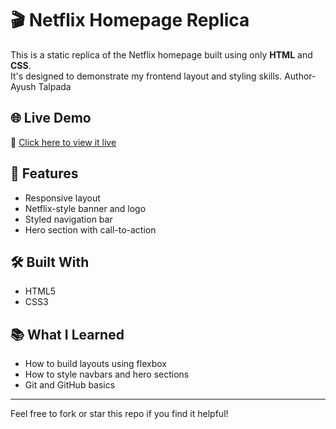 

# 🎬 Netflix Homepage Replica

This is a static replica of the Netflix homepage built using only **HTML** and **CSS**.  
It's designed to demonstrate my frontend layout and styling skills.
Author-Ayush Talpada

## 🌐 Live Demo

🔗 [Click here to view it live](https://ayush-24063.github.io/netflix-homepage-replica/)

## 📁 Features

- Responsive layout
- Netflix-style banner and logo
- Styled navigation bar
- Hero section with call-to-action

## 🛠️ Built With

- HTML5
- CSS3

## 📚 What I Learned

- How to build layouts using flexbox
- How to style navbars and hero sections
- Git and GitHub basics

---

Feel free to fork or star this repo if you find it helpful!
